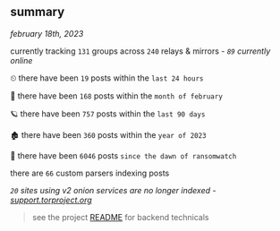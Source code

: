 
## summary
_february 18th, 2023_

currently tracking `131` groups across `240` relays & mirrors - _`89` currently online_

⏲ there have been `19` posts within the `last 24 hours`

🦈 there have been `168` posts within the `month of february`

🪐 there have been `757` posts within the `last 90 days`

🏚 there have been `360` posts within the `year of 2023`

🦕 there have been `6046` posts `since the dawn of ransomwatch`

there are `66` custom parsers indexing posts

_`20` sites using v2 onion services are no longer indexed - [support.torproject.org](https://support.torproject.org/onionservices/v2-deprecation/)_

> see the project [README](https://github.com/joshhighet/ransomwatch#ransomwatch--) for backend technicals

